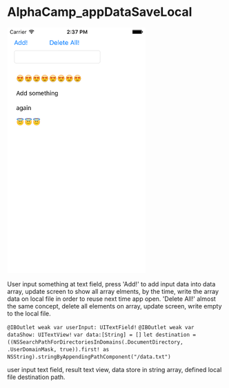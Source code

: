 # AlphaCamp_appDataSaveLocal

![Alt text](/screen.png?raw=true "main screen")

User input something at text field, press 'Add!' to add input data into data array, update screen to show all array elments, by the time, write the array data on local file in order to reuse next time app open. 'Delete All!' almost the same concept, delete all elements on array, update screen, write empty to the local file.

`@IBOutlet weak var userInput: UITextField!`
`@IBOutlet weak var dataShow: UITextView!`
`var data:[String] = []`
`let destination = ((NSSearchPathForDirectoriesInDomains(.DocumentDirectory, .UserDomainMask, true)).first! as NSString).stringByAppendingPathComponent("/data.txt")`
    
user input text field, result text view, data store in string array, defined local file destination path.


